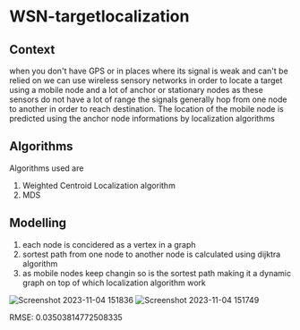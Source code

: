 # WSN-targetlocalization

## Context 
when you don't have GPS or in places where its signal is weak and can't be relied on we can use wireless sensory networks in order to locate a target using a mobile node and 
a lot of anchor or stationary nodes as these sensors do not have a lot of range the signals generally hop from one node to another in order to reach destination. The location of the mobile node is predicted using the anchor node informations by localization algorithms 
## Algorithms 
Algorithms used are 
1) Weighted Centroid Localization algorithm
2) MDS
## Modelling 
1) each  node is concidered as a vertex in a graph
2) sortest path from one node to another node is calculated using dijktra algorithm
3) as mobile nodes keep changin so is the  sortest path making it a dynamic graph  on top of which localization algorithm work
 
![Screenshot 2023-11-04 151836](https://github.com/Abhijeet103/WSN-targetlocalization/assets/93581505/2fe16f4a-0ad6-4bc5-b67f-95ea1169570e)
![Screenshot 2023-11-04 151749](https://github.com/Abhijeet103/WSN-targetlocalization/assets/93581505/2357a326-b84a-4db2-b8f2-df6ed2d1933b)


RMSE: 0.03503814772508335

